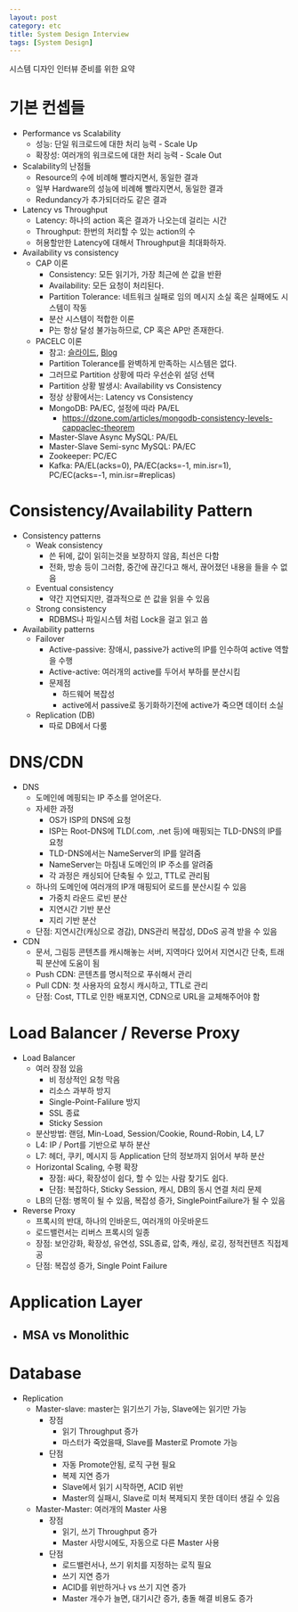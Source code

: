 ```yaml
---
layout: post
category: etc
title: System Design Interview
tags: [System Design]
---
```


시스템 디자인 인터뷰 준비를 위한 요약

# 기본 컨셉들

- Performance vs Scalability
  - 성능: 단일 워크로드에 대한 처리 능력 - Scale Up
  - 확장성: 여러개의 워크로드에 대한 처리 능력 - Scale Out
- Scalability의 난점들
  - Resource의 수에 비례해 빨라지면서, 동일한 결과
  - 일부 Hardware의 성능에 비례해 빨라지면서, 동일한 결과
  - Redundancy가 추가되더라도 같은 결과
- Latency vs Throughput
  - Latency: 하나의 action 혹은 결과가 나오는데 걸리는 시간
  - Throughput: 한번의 처리할 수 있는 action의 수
  - 허용할만한 Latency에 대해서 Throughput을 최대화하자.
- Availability vs consistency
  - CAP 이론
    - Consistency: 모든 읽기가, 가장 최근에 쓴 값을 반환
    - Availability: 모든 요청이 처리된다.
    - Partition Tolerance: 네트워크 실패로 임의 메시지 소실 혹은 실패에도 시스템이 작동
    - 분산 시스템이 적합한 이론
    - P는 항상 달성 불가능하므로, CP 혹은 AP만 존재한다.
  - PACELC 이론
    - 참고: [슬라이드](https://speakerdeck.com/sids/cap-theorem-you-dont-need-cp-you-dont-want-ap-and-you-cant-have-ca), [Blog](http://happinessoncode.com/2017/07/29/cap-theorem-and-pacelc-theorem/)
    - Partition Tolerance를 완벽하게 만족하는 시스템은 없다.
    - 그러므로 Partition 상황에 따라 우선순위 설덩 선택
    - Partition 상황 발생시: Availability vs Consistency
    - 정상 상황에서는: Latency vs Consistency
    - MongoDB: PA/EC, 설정에 따라 PA/EL
      - <https://dzone.com/articles/mongodb-consistency-levels-cappaclec-theorem>
    - Master-Slave Async MySQL: PA/EL
    - Master-Slave Semi-sync MySQL: PA/EC
    - Zookeeper: PC/EC
    - Kafka: PA/EL(acks=0), PA/EC(acks=-1, min.isr=1), PC/EC(acks=-1, min.isr=#replicas)

# Consistency/Availability Pattern 

- Consistency patterns
  - Weak consistency
    - 쓴 뒤에, 값이 읽히는것을 보장하지 않음, 최선은 다함
    - 전화, 방송 등이 그러함, 중간에 끊긴다고 해서, 끊어졌던 내용을 들을 수 없음
  - Eventual consistency
    - 약간 지연되지만, 결과적으로 쓴 값을 읽을 수 있음
  - Strong consistency
    - RDBMS나 파일시스템 처럼 Lock을 걸고 읽고 씀
- Availability patterns
  - Failover
    - Active-passive: 장애시, passive가 active의 IP를 인수하여 active 역할을 수행
    - Active-active: 여러개의 active를 두어서 부하를 분산시킴
    - 문제점
      - 하드웨어 복잡성
      - active에서 passive로 동기화하기전에 active가 죽으면 데이터 소실
  - Replication (DB)
    - 따로 DB에서 다룸

# DNS/CDN

- DNS
  - 도메인에 메핑되는 IP 주소를 얻어온다.
  - 자세한 과정
    - OS가 ISP의 DNS에 요청
    - ISP는 Root-DNS에 TLD(.com, .net 등)에 매핑되는 TLD-DNS의 IP를 요청
    - TLD-DNS에서는 NameServer의 IP를 알려줌
    - NameServer는 마침내 도메인의 IP 주소를 알려줌
    - 각 과정은 캐싱되어 단축될 수 있고, TTL로 관리됨
  - 하나의 도메인에 여러개의 IP개 매핑되어 로드를 분산시킬 수 있음
    - 가중치 라운드 로빈 분산
    - 지연시간 기반 분산
    - 지리 기반 분산
  - 단점: 지연시간(캐싱으로 경감), DNS관리 복잡성, DDoS 공격 받을 수 있음
- CDN
  - 문서, 그림등 콘텐츠를 캐시해놓는 서버, 지역마다 있어서 지연시간 단축, 트래픽 분산에 도움이 됨
  - Push CDN: 콘텐츠를 명시적으로 푸쉬해서 관리
  - Pull CDN: 첫 사용자의 요청시 캐시하고, TTL로 관리
  - 단점: Cost, TTL로 인한 배포지연, CDN으로 URL을 교체해주어야 함


# Load Balancer / Reverse Proxy

- Load Balancer
  - 여러 장점 있음
    - 비 정상적인 요청 막음
    - 리소스 과부하 방지
    - Single-Point-Falilure 방지
    - SSL 종료
    - Sticky Session
  - 분산방법: 랜덤, Min-Load, Session/Cookie, Round-Robin, L4, L7
  - L4: IP / Port를 기반으로 부하 분산
  - L7: 헤더, 쿠키, 메시지 등 Application 단의 정보까지 읽어서 부하 분산
  - Horizontal Scaling, 수평 확장
    - 장점: 싸다, 확장성이 쉽다, 할 수 있는 사람 찾기도 쉽다.
    - 단점: 복잡하다, Sticky Session, 캐시, DB의 동시 연결 처리 문제
  - LB의 단점: 병목이 될 수 있음, 복잡성 증가, SinglePointFailure가 될 수 있음
-  Reverse Proxy
   - 프록시의 반대, 하나의 인바운드, 여러개의 아웃바운드
   - 로드밸런서는 리버스 프록시의 일종
   - 장점: 보안강화, 확장성, 유연성, SSL종료, 압축, 캐싱, 로깅, 정적컨텐츠 직접제공
   - 단점: 복잡성 증가, Single Point Failure
  
# Application Layer

- MSA vs Monolithic
  - 

# Database

- Replication
  - Master-slave: master는 읽기쓰기 가능, Slave에는 읽기만 가능
    - 장점 
      - 읽기 Throughput 증가
      - 마스터가 죽었을때, Slave를 Master로 Promote 가능
    - 단점
      - 자동 Promote안됨, 로직 구현 필요
      - 복제 지연 증가
      - Slave에서 읽기 시작하면, ACID 위반
      - Master의 실패시, Slave로 미처 복제되지 못한 데이터 생길 수 있음
  - Master-Master: 여러개의 Master 사용
    - 장점
      - 읽기, 쓰기 Throughput 증가
      - Master 사망시에도, 자동으로 다른 Master 사용
    - 단점
      - 로드밸런서나, 쓰기 위치를 지정하는 로직 필요
      - 쓰기 지연 증가 
      - ACID를 위반하거나 vs 쓰기 지연 증가
      - Master 개수가 늘면, 대기시간 증가, 충돌 해결 비용도 증가

